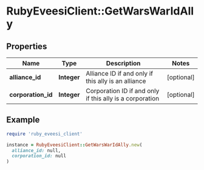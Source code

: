 # RubyEveesiClient::GetWarsWarIdAlly

## Properties

| Name | Type | Description | Notes |
| ---- | ---- | ----------- | ----- |
| **alliance_id** | **Integer** | Alliance ID if and only if this ally is an alliance | [optional] |
| **corporation_id** | **Integer** | Corporation ID if and only if this ally is a corporation | [optional] |

## Example

```ruby
require 'ruby_eveesi_client'

instance = RubyEveesiClient::GetWarsWarIdAlly.new(
  alliance_id: null,
  corporation_id: null
)
```

